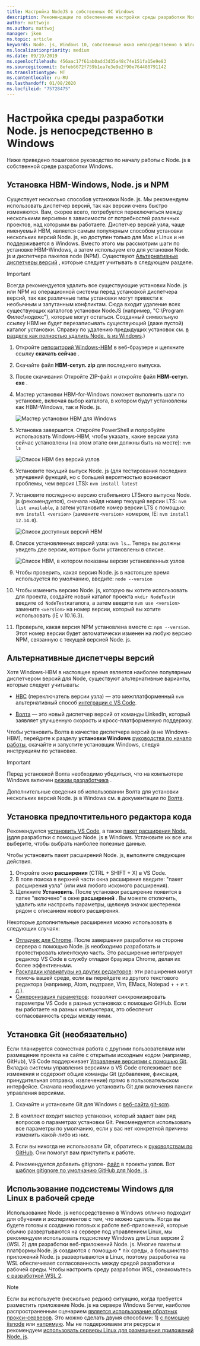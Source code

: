 ```yaml
---
title: Настройка NodeJS в собственных ОС Windows
description: Рекомендации по обеспечению настройки среды разработки Node. js непосредственно в Windows.
author: mattwojo
ms.author: mattwoj
manager: jken
ms.topic: article
keywords: Node. js, Windows 10, собственные окна непосредственно в Windows
ms.localizationpriority: medium
ms.date: 09/19/2019
ms.openlocfilehash: 456aac17f61ab0add3d35a48c74e151fa15e9e83
ms.sourcegitcommit: 8efeb6672f759b1ea7e3e9e2f90e764480791142
ms.translationtype: MT
ms.contentlocale: ru-RU
ms.lasthandoff: 01/08/2020
ms.locfileid: "75728475"
---
```

# <a name="set-up-your-nodejs-development-environment-directly-on-windows"></a>Настройка среды разработки Node. js непосредственно в Windows

Ниже приведено пошаговое руководство по началу работы с Node. js в собственной среде разработки Windows.

## <a name="install-nvm-windows-nodejs-and-npm"></a>Установка НВМ-Windows, Node. js и NPM

Существует несколько способов установки Node. js. Мы рекомендуем использовать диспетчер версий, так как версии очень быстро изменяются. Вам, скорее всего, потребуется переключиться между несколькими версиями в зависимости от потребностей различных проектов, над которыми вы работаете. Диспетчер версий узла, чаще именуемый НВМ, является самым популярным способом установки нескольких версий Node. js, но доступен только для Mac и Linux и не поддерживается в Windows. Вместо этого мы рассмотрим шаги по установке НВМ-Windows, а затем используем его для установки Node. js и диспетчера пакетов node (NPM). Существуют [Альтернативные диспетчеры версий](#alternative-version-managers) , которые следует учитывать в следующем разделе.

> [!IMPORTANT]
> Всегда рекомендуется удалить все существующие установки Node. js или NPM из операционной системы перед установкой диспетчера версий, так как различные типы установки могут привести к необычным и запутанным конфликтам. Сюда входит удаление всех существующих каталогов установки NodeJS (например, "C:\Program Филес\нодежс"), которые могут остаться. Созданный символьную ссылку НВМ не будет перезаписывать существующий (даже пустой) каталог установки. Справку по удалению предыдущих установок см. [в разделе как полностью удалить Node. js из Windows](https://stackoverflow.com/questions/20711240/how-to-completely-remove-node-js-from-windows).)

1. Откройте [репозиторий Windows-НВМ](https://github.com/coreybutler/nvm-windows#node-version-manager-nvm-for-windows) в веб-браузере и щелкните ссылку **скачать сейчас** .
2. Скачайте файл **НВМ-сетуп. zip** для последнего выпуска.
3. После скачивания Откройте ZIP-файл и откройте файл **НВМ-сетуп. exe** .
4. Мастер установки НВМ-for-Windows поможет выполнить шаги по установке, включая выбор каталога, в котором будут установлены как НВМ-Windows, так и Node. js.

    ![Мастер установки НВМ для Windows](../images/install-nvm-for-windows-wizard.png)

5. Установка завершится. Откройте PowerShell и попробуйте использовать Windows-НВМ, чтобы указать, какие версии узла сейчас установлены (на этом этапе они должны быть на месте): `nvm ls`

    ![Список НВМ без версий узлов](../images/windows-nvm-powershell-no-node.png)

6. Установите текущий выпуск Node. js (для тестирования последних улучшений функций, но с большей вероятностью возникают проблемы, чем версия LTS): `nvm install latest`
7. Установите последнюю версию стабильного LTSного выпуска Node. js (рекомендуется), сначала найдя номер текущей версии LTS: `nvm list available`, а затем установите номер версии LTS с помощью: `nvm install <version>` (замените `<version>` номером, IE: `nvm install 12.14.0`).

    ![Список доступных версий НВМ](../images/windows-nvm-list.png)

8. Список установленных версий узла: `nvm ls`... Теперь вы должны увидеть две версии, которые были установлены в списке.

    ![Список НВМ, в котором показаны версии установленных узлов](../images/windows-nvm-node-installs.png)

9. Чтобы проверить, какая версия Node. js в настоящее время используется по умолчанию, введите: `node --version`
10. Чтобы изменить версию Node. js, которую вы хотите использовать для проекта, создайте новый каталог проекта `mkdir NodeTest`и введите `cd NodeTest`каталога, а затем введите `nvm use <version>` замените `<version>` на номер версии, который вы хотите использовать (IE v 10.16.3).
11. Проверьте, какая версия NPM установлена вместе с: `npm --version`. Этот номер версии будет автоматически изменен на любую версию NPM, связанную с текущей версией Node. js.

## <a name="alternative-version-managers"></a>Альтернативные диспетчеры версий

Хотя Windows-НВМ в настоящее время является наиболее популярным диспетчером версий для Node, существуют альтернативные варианты, которые следует учитывать:

- [НВС](https://github.com/jasongin/nvs) (переключатель версии узла) — это межплатформенный `nvm` альтернативный способ [интеграции с VS Code](https://github.com/jasongin/nvs/blob/master/doc/VSCODE.md).

- [Волта](https://github.com/volta-cli/volta#installing-volta) — это новый диспетчер версий от команды LinkedIn, который заявляет улучшенную скорость и кросс-платформенную поддержку.

Чтобы установить Волта в качестве диспетчера версий (а не Windows-НВМ), перейдите к разделу **установки Windows** [руководства по начало работы](https://docs.volta.sh/guide/getting-started), скачайте и запустите установщик Windows, следуя инструкциям по установке.

> [!IMPORTANT]
> Перед установкой Волта необходимо убедиться, что на компьютере Windows включен [режим разработчика](https://docs.microsoft.com/windows/uwp/get-started/enable-your-device-for-development#accessing-settings-for-developers) .

Дополнительные сведения об использовании Волта для установки нескольких версий Node. js в Windows см. в документации по [Волта](https://docs.volta.sh/guide/understanding#managing-your-toolchain).

## <a name="install-your-favorite-code-editor"></a>Установка предпочтительного редактора кода

Рекомендуется [установить VS Code](https://code.visualstudio.com), а также [пакет расширения Node. js](https://marketplace.visualstudio.com/items?itemName=waderyan.nodejs-extension-pack)для разработки с помощью Node. js в Windows. Установите их все или выберите, чтобы выбрать наиболее полезные данные.

Чтобы установить пакет расширений Node. js, выполните следующие действия.

1. Откройте окно **расширения** (CTRL + SHIFT + X) в VS Code.
2. В поле поиска в верхней части окна расширения введите: "пакет расширения узла" (или имя любого искомого расширения).
3. Щелкните **Установить**. После установки расширение появится в папке "включено" в окне **расширений** . Вы можете отключить, удалить или настроить параметры, щелкнув значок шестеренки рядом с описанием нового расширения.

Некоторые дополнительные расширения можно использовать в следующих случаях:

- [Отладчик для Chrome](https://code.visualstudio.com/blogs/2016/02/23/introducing-chrome-debugger-for-vs-code). После завершения разработки на стороне сервера с помощью Node. js необходимо разработать и протестировать клиентскую часть. Это расширение интегрирует редактор VS Code в службу отладки браузера Chrome, делая их более эффективными.
- [Раскладки клавиатуры из других редакторов](https://marketplace.visualstudio.com/search?target=VSCode&category=Keymaps&sortBy=Downloads): эти расширения могут помочь вашей среде, если вы перейдете из другого текстового редактора (например, Atom, подтравя, Vim, EMacs, Notepad + + и т. д.).
- [Синхронизация параметров](https://marketplace.visualstudio.com/items?itemName=Shan.code-settings-sync): позволяет синхронизировать параметры VS Code в разных установках с помощью GitHub. Если вы работаете на разных компьютерах, это обеспечит согласованность среды между ними.

## <a name="install-git-optional"></a>Установка Git (необязательно)

Если планируется совместная работа с другими пользователями или размещение проекта на сайте с открытым исходным кодом (например, GitHub), VS Code поддерживает [Управление версиями с помощью Git](https://code.visualstudio.com/docs/editor/versioncontrol#_git-support). Вкладка системы управления версиями в VS Code отслеживает все изменения и содержит общие команды Git (добавление, фиксация, принудительная отправка, извлечение) прямо в пользовательском интерфейсе. Сначала необходимо установить Git для включения панели управления версиями.

1. Скачайте и установите Git для Windows с [веб-сайта git-scm](https://git-scm.com/download/win).

2. В комплект входит мастер установки, который задает вам ряд вопросов о параметрах установки Git. Рекомендуется использовать все параметры по умолчанию, если у вас нет конкретной причины изменить какой-либо из них.

3. Если вы никогда не использовали Git, обратитесь к [руководствам по GitHub](https://guides.github.com/). Они помогут вам приступить к работе.

4. Рекомендуется добавить gitignore- [файл](https://help.github.com/en/articles/ignoring-files) в проекты узлов. Вот [шаблон gitignore по умолчанию GitHub для Node. js](https://github.com/github/gitignore/blob/master/Node.gitignore).

## <a name="use-windows-subsystem-for-linux-for-production"></a>Использование подсистемы Windows для Linux в рабочей среде

Использование Node. js непосредственно в Windows отлично подходит для обучения и экспериментов с тем, что можно сделать. Когда вы будете готовы к созданию готовых к работе веб-приложений, которые обычно развертываются на сервере под управлением Linux, мы рекомендуем использовать подсистему Windows для Linux версии 2 (WSL 2) для разработки веб-приложений Node. js. Многие пакеты и платформы Node. js создаются с помощью * nix среды, а большинство приложений Node. js развертываются в Linux, поэтому разработка на WSL обеспечивает согласованность между средой разработки и рабочей среды. Чтобы настроить среду разработки WSL, ознакомьтесь [с разработкой WSL 2](./setup-on-wsl2.md).

> [!NOTE]
> Если вы используете (несколько редких) ситуацию, когда требуется разместить приложение Node. js на сервере Windows Server, наиболее распространенным сценарием [является использование обратных прокси-серверов](https://medium.com/intrinsic/why-should-i-use-a-reverse-proxy-if-node-js-is-production-ready-5a079408b2ca). Это можно сделать двумя способами: 1) [с помощью iisnode](https://harveywilliams.net/blog/installing-iisnode) или [напрямую](https://dev.to/petereysermans/hosting-a-node-js-application-on-windows-with-iis-as-reverse-proxy-397b). Мы не поддерживаем эти ресурсы и рекомендуем [использовать серверы Linux для размещения приложений Node. js](https://docs.microsoft.com/azure/app-service/app-service-web-get-started-nodejs).
